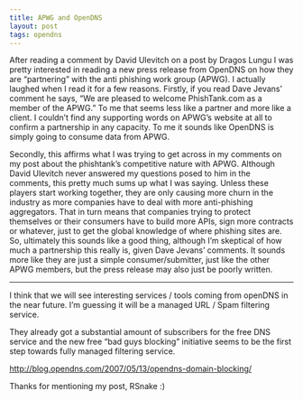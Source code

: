 ```yaml
---
title: APWG and OpenDNS
layout: post
tags: opendns
---
```


After reading a comment by David Ulevitch on a post by Dragos Lungu I was pretty interested in reading a new press release from OpenDNS on how they are “partnering” with the anti phishing work group (APWG). I actually laughed when I read it for a few reasons. Firstly, if you read Dave Jevans’ comment he says, “We are pleased to welcome PhishTank.com as a member of the APWG.” To me that seems less like a partner and more like a client. I couldn’t find any supporting words on APWG’s website at all to confirm a partnership in any capacity. To me it sounds like OpenDNS is simply going to consume data from APWG.

Secondly, this affirms what I was trying to get across in my comments on my post about the phishtank’s competitive nature with APWG. Although David Ulevitch never answered my questions posed to him in the comments, this pretty much sums up what I was saying. Unless these players start working together, they are only causing more churn in the industry as more companies have to deal with more anti-phishing aggregators. That in turn means that companies trying to protect themselves or their consumers have to build more APIs, sign more contracts or whatever, just to get the global knowledge of where phishing sites are. So, ultimately this sounds like a good thing, although I’m skeptical of how much a partnership this really is, given Dave Jevans’ comments. It sounds more like they are just a simple consumer/submitter, just like the other APWG members, but the press release may also just be poorly written.

---

I think that we will see interesting services / tools coming from openDNS in the near future. I’m guessing it will be a managed URL / Spam filtering service.

They already got a substantial amount of subscribers for the free DNS service and the new free “bad guys blocking” initiative seems to be the first step towards fully managed filtering service.

http://blog.opendns.com/2007/05/13/opendns-domain-blocking/

Thanks for mentioning my post, RSnake :)
